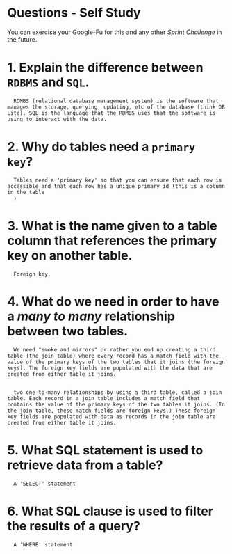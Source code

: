 # Questions - Self Study

You can exercise your Google-Fu for this and any other _Sprint Challenge_ in the future.

# 1.  Explain the difference between `RDBMS` and `SQL`.
      RDMBS (relational database management system) is the software that manages the storage, querying, updating, etc of the database (think DB Lite). SQL is the language that the RDMBS uses that the software is using to interact with the data. 

# 2.  Why do tables need a `primary key`?
      Tables need a 'primary key' so that you can ensure that each row is accessible and that each row has a unique primary id (this is a column in the table
      )
# 3.  What is the name given to a table column that references the primary key on another table.
      Foreign key.

# 4.  What do we need in order to have a _many to many_ relationship between two tables.
      We need "smoke and mirrors" or rather you end up creating a third table (the join table) where every record has a match field with the value of the primary keys of the two tables that it joins (the foreign keys). The foreign key fields are populated with the data that are created from either table it joins. 
      
      
      two one-to-many relationships by using a third table, called a join table. Each record in a join table includes a match field that contains the value of the primary keys of the two tables it joins. (In the join table, these match fields are foreign keys.) These foreign key fields are populated with data as records in the join table are created from either table it joins.

# 5.  What SQL statement is used to retrieve data from a table?
      A 'SELECT' statement

# 6.  What SQL clause is used to filter the results of a query?
      A 'WHERE' statement
